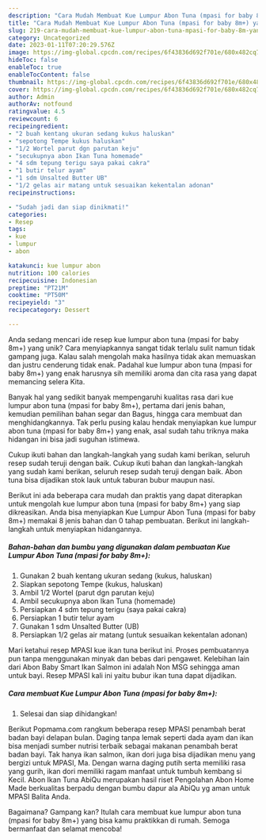 ```yaml
---
description: "Cara Mudah Membuat Kue Lumpur Abon Tuna (mpasi for baby 8m+) yang Lezat"
title: "Cara Mudah Membuat Kue Lumpur Abon Tuna (mpasi for baby 8m+) yang Lezat"
slug: 219-cara-mudah-membuat-kue-lumpur-abon-tuna-mpasi-for-baby-8m-yang-lezat
category: Uncategorized
date: 2023-01-11T07:20:29.576Z
image: https://img-global.cpcdn.com/recipes/6f43836d692f701e/680x482cq70/kue-lumpur-abon-tuna-mpasi-for-baby-8m-foto-resep-utama.jpg
hideToc: false
enableToc: true
enableTocContent: false
thumbnail: https://img-global.cpcdn.com/recipes/6f43836d692f701e/680x482cq70/kue-lumpur-abon-tuna-mpasi-for-baby-8m-foto-resep-utama.jpg
cover: https://img-global.cpcdn.com/recipes/6f43836d692f701e/680x482cq70/kue-lumpur-abon-tuna-mpasi-for-baby-8m-foto-resep-utama.jpg
author: Admin
authorAv: notfound
ratingvalue: 4.5
reviewcount: 6
recipeingredient:
- "2 buah kentang ukuran sedang kukus haluskan"
- "sepotong Tempe kukus haluskan"
- "1/2 Wortel parut dgn parutan keju"
- "secukupnya abon Ikan Tuna homemade"
- "4 sdm tepung terigu saya pakai cakra"
- "1 butir telur ayam"
- "1 sdm Unsalted Butter UB"
- "1/2 gelas air matang untuk sesuaikan kekentalan adonan"
recipeinstructions:

- "Sudah jadi dan siap dinikmati!"
categories:
- Resep
tags:
- kue
- lumpur
- abon

katakunci: kue lumpur abon 
nutrition: 100 calories
recipecuisine: Indonesian
preptime: "PT21M"
cooktime: "PT50M"
recipeyield: "3"
recipecategory: Dessert

---
```





Anda sedang mencari ide resep kue lumpur abon tuna (mpasi for baby 8m+) yang unik? Cara menyiapkannya sangat tidak terlalu sulit namun tidak gampang juga. Kalau salah mengolah maka hasilnya tidak akan memuaskan dan justru cenderung tidak enak. Padahal kue lumpur abon tuna (mpasi for baby 8m+) yang enak harusnya sih memiliki aroma dan cita rasa yang dapat memancing selera Kita.





Banyak hal yang sedikit banyak mempengaruhi kualitas rasa dari kue lumpur abon tuna (mpasi for baby 8m+), pertama dari jenis bahan, kemudian pemilihan bahan segar dan Bagus, hingga cara membuat dan menghidangkannya. Tak perlu pusing kalau hendak menyiapkan kue lumpur abon tuna (mpasi for baby 8m+) yang enak,      asal sudah tahu triknya maka hidangan ini bisa jadi suguhan istimewa.














Cukup ikuti bahan dan langkah-langkah yang sudah kami berikan, seluruh resep sudah teruji dengan baik. Cukup ikuti bahan dan langkah-langkah yang sudah kami berikan, seluruh resep sudah teruji dengan baik. Abon tuna bisa dijadikan stok lauk untuk taburan bubur maupun nasi.






Berikut ini ada beberapa cara mudah dan praktis yang dapat diterapkan untuk mengolah kue lumpur abon tuna (mpasi for baby 8m+) yang siap dikreasikan. Anda bisa menyiapkan Kue Lumpur Abon Tuna (mpasi for baby 8m+) memakai 8 jenis bahan dan 0 tahap pembuatan. Berikut ini langkah-langkah untuk menyiapkan hidangannya.

<!--inarticleads1-->

##### Bahan-bahan dan bumbu yang digunakan dalam pembuatan Kue Lumpur Abon Tuna (mpasi for baby 8m+):

1. Gunakan 2 buah kentang ukuran sedang (kukus, haluskan)
1. Siapkan sepotong Tempe (kukus, haluskan)
1. Ambil 1/2 Wortel (parut dgn parutan keju)
1. Ambil secukupnya abon Ikan Tuna (homemade)
1. Persiapkan 4 sdm tepung terigu (saya pakai cakra)
1. Persiapkan 1 butir telur ayam
1. Gunakan 1 sdm Unsalted Butter (UB)
1. Persiapkan 1/2 gelas air matang (untuk sesuaikan kekentalan adonan)


Mari ketahui resep MPASI kue ikan tuna berikut ini. Proses pembuatannya pun tanpa menggunakan minyak dan bebas dari pengawet. Kelebihan lain dari Abon Baby Smart Ikan Salmon ini adalah Non MSG sehingga aman untuk bayi. Resep MPASI kali ini yaitu bubur ikan tuna dapat dijadikan. 

<!--inarticleads2-->

##### Cara membuat Kue Lumpur Abon Tuna (mpasi for baby 8m+):


1. Selesai dan siap dihidangkan!

Berikut Popmama.com rangkum beberapa resep MPASI penambah berat badan bayi delapan bulan. Daging tanpa lemak seperti dada ayam dan ikan bisa menjadi sumber nutrisi terbaik sebagai makanan penambah berat badan bayi. Tak hanya ikan salmon, ikan dori juga bisa dijadikan menu yang bergizi untuk MPASI, Ma. Dengan warna daging putih serta memiliki rasa yang gurih, ikan dori memiliki ragam manfaat untuk tumbuh kembang si Kecil. Abon Ikan Tuna AbiQu merupakan hasil riset Pengolahan Abon Home Made berkualitas berpadu dengan bumbu dapur ala AbiQu yg aman untuk MPASI Balita Anda. 

Bagaimana? Gampang kan? Itulah cara membuat kue lumpur abon tuna (mpasi for baby 8m+) yang bisa kamu praktikkan di rumah. Semoga bermanfaat dan selamat mencoba!
